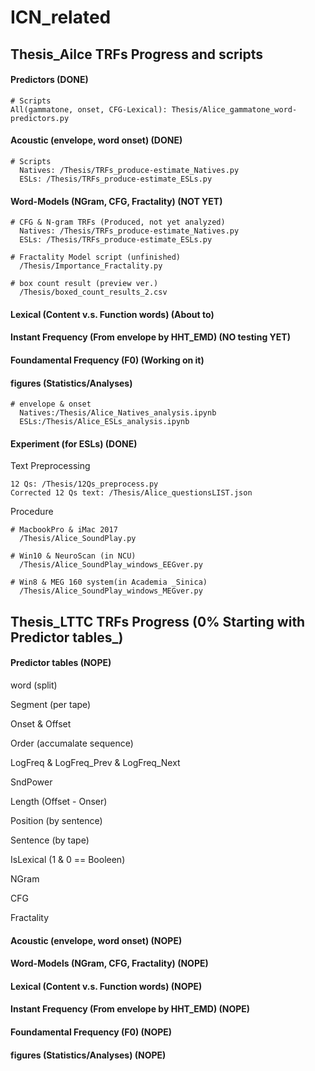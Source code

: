 # ICN_related

## Thesis_Ailce TRFs Progress and scripts

#### Predictors (DONE)
```
# Scripts
All(gammatone, onset, CFG-Lexical): Thesis/Alice_gammatone_word-predictors.py
```
#### Acoustic (envelope, word onset)  (DONE)
```
# Scripts
  Natives: /Thesis/TRFs_produce-estimate_Natives.py
  ESLs: /Thesis/TRFs_produce-estimate_ESLs.py
```

#### Word-Models (NGram, CFG, Fractality) (NOT YET)
```
# CFG & N-gram TRFs (Produced, not yet analyzed)
  Natives: /Thesis/TRFs_produce-estimate_Natives.py
  ESLs: /Thesis/TRFs_produce-estimate_ESLs.py

# Fractality Model script (unfinished)
  /Thesis/Importance_Fractality.py

# box count result (preview ver.)
  /Thesis/boxed_count_results_2.csv
```

#### Lexical (Content v.s. Function words)  (About to)

#### Instant Frequency (From envelope by HHT_EMD)  (NO testing YET)

#### Foundamental Frequency (F0)  (Working on it)

#### figures (Statistics/Analyses)
```
# envelope & onset
  Natives:/Thesis/Alice_Natives_analysis.ipynb
  ESLs:/Thesis/Alice_ESLs_analysis.ipynb
```
#### Experiment (for ESLs) (DONE)
Text Preprocessing
```
12 Qs: /Thesis/12Qs_preprocess.py
Corrected 12 Qs text: /Thesis/Alice_questionsLIST.json
```
Procedure
```
# MacbookPro & iMac 2017
  /Thesis/Alice_SoundPlay.py

# Win10 & NeuroScan (in NCU)
  /Thesis/Alice_SoundPlay_windows_EEGver.py

# Win8 & MEG 160 system(in Academia _Sinica)
  /Thesis/Alice_SoundPlay_windows_MEGver.py
```





## Thesis_LTTC TRFs Progress (0% Starting with Predictor tables_)

#### Predictor tables (NOPE)
word (split)

Segment (per tape)

Onset & Offset

Order (accumalate sequence)

LogFreq & LogFreq_Prev & LogFreq_Next

SndPower

Length (Offset - Onser)

Position (by sentence)

Sentence (by tape)

IsLexical (1 & 0 == Booleen)

NGram

CFG

Fractality

#### Acoustic (envelope, word onset)  (NOPE)

#### Word-Models (NGram, CFG, Fractality)  (NOPE)

#### Lexical (Content v.s. Function words)  (NOPE)

#### Instant Frequency (From envelope by HHT_EMD)  (NOPE)

#### Foundamental Frequency (F0)  (NOPE)

#### figures (Statistics/Analyses)  (NOPE)
